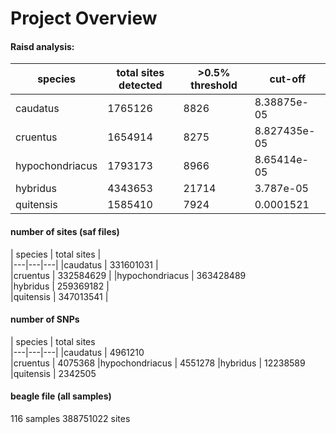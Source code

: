 # Project Overview

#### Raisd analysis:

| species  | total sites detected  | >0.5% threshold  |  cut-off |
|---|---|---|---|
|caudatus | 1765126  |   8826 | 8.38875e-05
|cruentus   | 1654914  | 8275 | 8.827435e-05
|hypochondriacus  | 1793173  |  8966 | 8.65414e-05
|hybridus   | 4343653  |  21714 | 3.787e-05
|quitensis   |   1585410 |   7924 | 0.0001521



#### number of sites (saf files)

| species  | total sites   |   
|---|---|---|
|caudatus | 331601031  |   
|cruentus   | 332584629  |
|hypochondriacus  | 363428489   
|hybridus   | 259369182  |  
|quitensis   |   347013541 |   


#### number of SNPs

| species  | total sites    
|---|---|---|
|caudatus |  4961210  
|cruentus   |  4075368
|hypochondriacus  | 4551278
|hybridus   |   12238589
|quitensis   |   2342505




#### beagle file (all samples)
116 samples
388751022 sites
